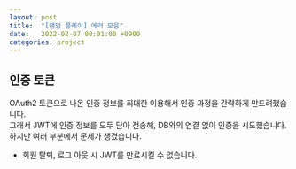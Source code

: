 ```yaml
---
layout: post
title:  "[랜덤 플레이] 에러 모음"
date:   2022-02-07 00:01:00 +0900
categories: project
---
```


## 인증 토큰
OAuth2 토큰으로 나온 인증 정보를 최대한 이용해서 인증 과정을 간략하게 만드려했습니다.  
그래서 JWT에 인증 정보를 모두 담아 전송해, DB와의 연결 없이 인증을 시도했습니다.
하지만 여러 부분에서 문제가 생겼습니다.
- 회원 탈퇴, 로그 아웃 시 JWT를 만료시킬 수 없습니다.